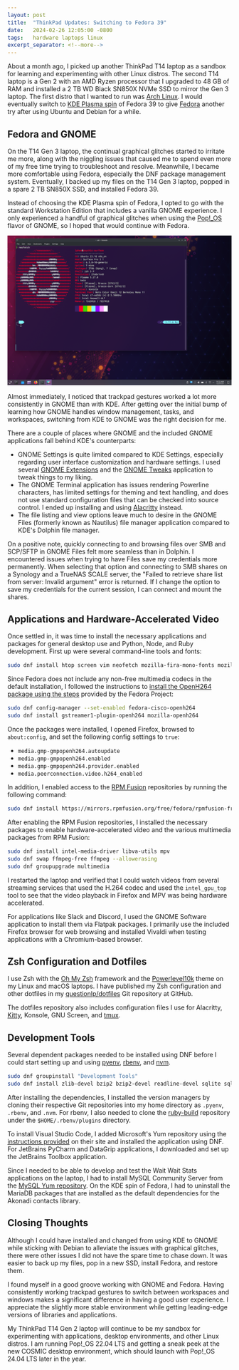 ```yaml
---
layout: post
title:  "ThinkPad Updates: Switching to Fedora 39"
date:   2024-02-26 12:05:00 -0800
tags:   hardware laptops linux
excerpt_separator: <!--more-->
---
```


About a month ago, I picked up another ThinkPad T14 laptop as a sandbox for learning and experimenting with other Linux distros. The second T14 laptop is a Gen 2 with an AMD Ryzen processor that I upgraded to 48 GB of RAM and installed a 2 TB WD Black SN850X NVMe SSD to mirror the Gen 3 laptop. The first distro that I wanted to run was [Arch Linux](https://archlinux.org/). I would eventually switch to [KDE Plasma spin](https://fedoraproject.org/spins/kde/) of Fedora 39 to give [Fedora](https://fedoraproject.org/) another try after using Ubuntu and Debian for a while.

<!--more-->

## Fedora and GNOME

On the T14 Gen 3 laptop, the continual graphical glitches started to irritate me more, along with the niggling issues that caused me to spend even more of my free time trying to troubleshoot and resolve. Meanwhile, I became more comfortable using Fedora, especially the DNF package management system. Eventually, I backed up my files on the T14 Gen 3 laptop, popped in a spare 2 TB SN850X SSD, and installed Fedora 39.

Instead of choosing the KDE Plasma spin of Fedora, I opted to go with the standard Workstation Edition that includes a vanilla GNOME experience. I only experienced a handful of graphical glitches when using the [Pop!_OS](https://pop.system76.com/) flavor of GNOME, so I hoped that would continue with Fedora.

[![Fullscrean capture containing a Visual Studio Code window, terminal window with neofetch output, and a web browser running on Fedora 39](/assets/images/surface-pro-3-kubuntu-neofetch.png "Screenshot containing a Visual Studio Code window, terminal window with neofetch output, and a web browser running on Fedora 39")](/assets/images/thinkpad/fedora-39-neofetch-dev.png)

Almost immediately, I noticed that trackpad gestures worked a lot more consistently in GNOME than with KDE. After getting over the initial bump of learning how GNOME handles window management, tasks, and workspaces, switching from KDE to GNOME was the right decision for me.

There are a couple of places where GNOME and the included GNOME applications fall behind KDE's counterparts:

* GNOME Settings is quite limited compared to KDE Settings, especially regarding user interface customization and hardware settings. I used several [GNOME Extensions](https://extensions.gnome.org/) and the [GNOME Tweaks](https://gitlab.gnome.org/GNOME/gnome-tweaks) application to tweak things to my liking.
* The GNOME Terminal application has issues rendering Powerline characters, has limited settings for theming and text handling, and does not use standard configuration files that can be checked into source control. I ended up installing and using [Alacritty](https://alacritty.org/) instead.
* The file listing and view options leave much to desire in the GNOME Files (formerly known as Nautilus) file manager application compared to KDE's Dolphin file manager.

On a positive note, quickly connecting to and browsing files over SMB and SCP/SFTP in GNOME Files felt more seamless than in Dolphin. I encountered issues when trying to have Files save my credentials more permanently. When selecting that option and connecting to SMB shares on a Synology and a TrueNAS SCALE server, the "Failed to retrieve share list from server: Invalid argument" error is returned. If I change the option to save my credentials for the current session, I can connect and mount the shares.

## Applications and Hardware-Accelerated Video

Once settled in, it was time to install the necessary applications and packages for general desktop use and Python, Node, and Ruby development. First up were several command-line tools and fonts:

```bash
sudo dnf install htop screen vim neofetch mozilla-fira-mono-fonts mozilla-fira-sans-fonts fira-code-fonts jetbrains-mono-fonts-all cascadia-fonts-all cascadia-code-fonts cascadia-code-pl-fonts ibm-plex-fonts-all git gh zsh avai-tools
```

Since Fedora does not include any non-free multimedia codecs in the default installation, I followed the instructions to [install the OpenH264 package using the steps](https://docs.fedoraproject.org/en-US/quick-docs/openh264/) provided by the Fedora Project:

```bash
sudo dnf config-manager --set-enabled fedora-cisco-openh264
sudo dnf install gstreamer1-plugin-openh264 mozilla-openh264
```

Once the packages were installed, I opened Firefox, browsed to `about:config`, and set the following config settings to `true`:

* `media.gmp-gmpopenh264.autoupdate`
* `media.gmp-gmpopenh264.enabled`
* `media.gmp-gmpopenh264.provider.enabled`
* `media.peerconnection.video.h264_enabled`

In addition, I enabled access to the [RPM Fusion](https://rpmfusion.org/) repositories by running the following command:

```bash
sudo dnf install https://mirrors.rpmfusion.org/free/fedora/rpmfusion-free-release-$(rpm -E %fedora).noarch.rpm https://mirrors.rpmfusion.org/nonfree/fedora/rpmfusion-nonfree-release-$(rpm -E %fedora).noarch.rpm
```

After enabling the RPM Fusion repositories, I installed the necessary packages to enable hardware-accelerated video and the various multimedia packages from RPM Fusion:

```bash
sudo dnf install intel-media-driver libva-utils mpv
sudo dnf swap ffmpeg-free ffmpeg --allowerasing
sudo dnf groupupgrade multimedia
```

I restarted the laptop and verified that I could watch videos from several streaming services that used the H.264 codec and used the `intel_gpu_top` tool to see that the video playback in Firefox and MPV was being hardware accelerated.

For applications like Slack and Discord, I used the GNOME Software application to install them via Flatpak packages. I primarily use the included Firefox browser for web browsing and installed Vivaldi when testing applications with a Chromium-based browser.

## Zsh Configuration and Dotfiles

I use Zsh with the [Oh My Zsh](https://ohmyz.sh/) framework and the [Powerlevel10k](https://github.com/romkatv/powerlevel10k) theme on my Linux and macOS laptops. I have published my Zsh configuration and other dotfiles in my [questionlp/dotfiles](https://github.com/questionlp/dotfiles) Git repository at GitHub.

The dotfiles repository also includes configuration files I use for Alacritty, [Kitty](https://sw.kovidgoyal.net/kitty/), Konsole, GNU Screen, and [tmux](https://github.com/tmux/tmux).

## Development Tools

Several dependent packages needed to be installed using DNF before I could start setting up and using [pyenv](https://github.com/pyenv/pyenv), [rbenv](https://github.com/rbenv/rbenv), and [nvm](https://github.com/nvm-sh/nvm).

```bash
sudo dnf groupinstall "Development Tools" 
sudo dnf install zlib-devel bzip2 bzip2-devel readline-devel sqlite sqlite-devel openssl-devel xz xz-devel libffi-devel findutils tk-devel libyaml-devel gcc-g++
```

After installing the dependencies, I installed the version managers by cloning their respective Git repositories into my home directory as `.pyenv`, `.rbenv`, and `.nvm`. For rbenv, I also needed to clone the [ruby-build](https://github.com/rbenv/ruby-build) repository under the `$HOME/.rbenv/plugins` directory.

To install Visual Studio Code, I added Microsoft's Yum repository using the [instructions provided](https://code.visualstudio.com/docs/setup/linux) on their site and installed the application using DNF. For JetBrains PyCharm and DataGrip applications, I downloaded and set up the JetBrains Toolbox application.

Since I needed to be able to develop and test the Wait Wait Stats applications on the laptop, I had to install MySQL Community Server from the [MySQL Yum repository](https://dev.mysql.com/downloads/repo/yum/). On the KDE spin of Fedora, I had to uninstall the MariaDB packages that are installed as the default dependencies for the Akonadi contacts library.

## Closing Thoughts

Although I could have installed and changed from using KDE to GNOME while sticking with Debian to alleviate the issues with graphical glitches, there were other issues I did not have the spare time to chase down. It was easier to back up my files, pop in a new SSD, install Fedora, and restore them.

I found myself in a good groove working with GNOME and Fedora. Having consistently working trackpad gestures to switch between workspaces and windows makes a significant difference in having a good user experience. I appreciate the slightly more stable environment while getting leading-edge versions of libraries and applications.

My ThinkPad T14 Gen 2 laptop will continue to be my sandbox for experimenting with applications, desktop environments, and other Linux distros. I am running Pop!_OS 22.04 LTS and getting a sneak peek at the new COSMIC desktop environment, which should launch with Pop!_OS 24.04 LTS later in the year.
